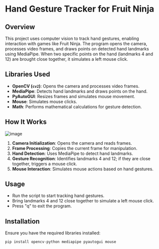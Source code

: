 # Hand Gesture Tracker for Fruit Ninja

## Overview

This project uses computer vision to track hand gestures, enabling interaction with games like Fruit Ninja. The program opens the camera, processes video frames, and draws points on detected hand landmarks using MediaPipe. When two specific points on the hand (landmarks 4 and 12) are brought close together, it simulates a left mouse click.

## Libraries Used

- **OpenCV (`cv2`)**: Opens the camera and processes video frames.
- **MediaPipe**: Detects hand landmarks and draws points on the hand.
- **PyAutoGUI**: Resizes frames and simulates mouse movement.
- **Mouse**: Simulates mouse clicks.
- **Math**: Performs mathematical calculations for gesture detection.

## How It Works

![image](https://github.com/user-attachments/assets/f619338e-4b4d-44c2-adc6-be727e65853d)

1. **Camera Initialization**: Opens the camera and reads frames.
2. **Frame Processing**: Copies the current frame for manipulation.
3. **Hand Detection**: Uses MediaPipe to detect hand landmarks.
4. **Gesture Recognition**: Identifies landmarks 4 and 12; if they are close together, triggers a mouse click.
5. **Mouse Interaction**: Simulates mouse actions based on hand gestures.

## Usage

- Run the script to start tracking hand gestures.
- Bring landmarks 4 and 12 close together to simulate a left mouse click.
- Press "q" to exit the program.

## Installation

Ensure you have the required libraries installed:

```bash
pip install opencv-python mediapipe pyautogui mouse
